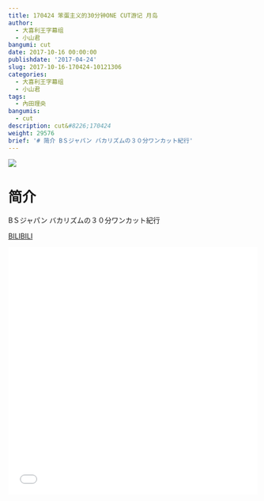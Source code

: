 ```yaml
---
title: 170424 笨蛋主义的30分钟ONE CUT游记 月岛
author:
  - 大喜利王字幕组
  - 小山君
bangumi: cut
date: 2017-10-16 00:00:00
publishdate: '2017-04-24'
slug: 2017-10-16-170424-10121306
categories:
  - 大喜利王字幕组
  - 小山君
tags:
  - 內田理央
bangumis:
  - cut
description: cut&#8226;170424
weight: 29576
brief: '# 简介 BＳジャパン バカリズムの３０分ワンカット紀行'
---
```


![](https://i.imgur.com/B2oH4w7.jpg)

# 简介  
BＳジャパン
バカリズムの３０分ワンカット紀行

  [BILIBILI](https://www.bilibili.com/video/av10121306/)


<div class="vcontainer">  <iframe class='video' src="//www.bilibili.com/blackboard/player.html?aid=10121306" width="100%" height="500" frameborder="0" allowfullscreen="allowfullscreen"></iframe></div>
